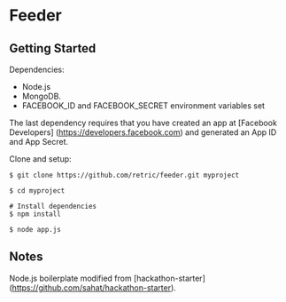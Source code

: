 Feeder
==========

Getting Started 
--------------- 

Dependencies: 

- Node.js
- MongoDB.
- FACEBOOK_ID and FACEBOOK_SECRET environment variables set

The last dependency requires that you have created an app at [Facebook
Developers] (https://developers.facebook.com) and generated an App ID and App
Secret.
 
Clone and setup:

    $ git clone https://github.com/retric/feeder.git myproject

    $ cd myproject

    # Install dependencies
    $ npm install

    $ node app.js

Notes 
----- 
Node.js boilerplate modified from [hackathon-starter]
(https://github.com/sahat/hackathon-starter).
